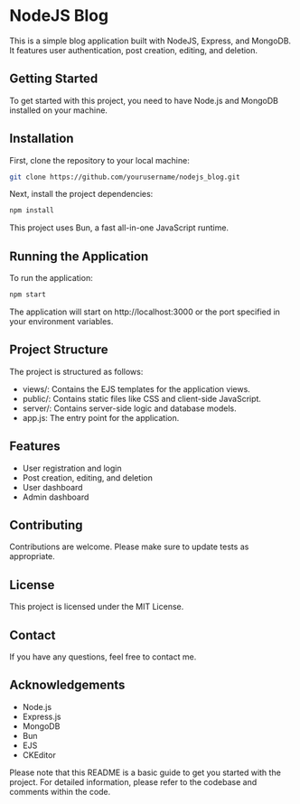  # NodeJS Blog

 This is a simple blog application built with NodeJS, Express, and MongoDB. It features user authentication, post creation, editing, and deletion.

 ## Getting Started

 To get started with this project, you need to have Node.js and MongoDB installed on your machine.

 ## Installation

 First, clone the repository to your local machine:

 ```bash
 git clone https://github.com/yourusername/nodejs_blog.git
 ```

 Next, install the project dependencies:

 ```bash
 npm install
 ```

 This project uses Bun, a fast all-in-one JavaScript runtime.

 ## Running the Application

 To run the application:

 ```bash
 npm start
 ```

 The application will start on http://localhost:3000 or the port specified in your environment variables.

 ## Project Structure

 The project is structured as follows:

 - views/: Contains the EJS templates for the application views.
 - public/: Contains static files like CSS and client-side JavaScript.
 - server/: Contains server-side logic and database models.
 - app.js: The entry point for the application.

 ## Features

 - User registration and login
 - Post creation, editing, and deletion
 - User dashboard
 - Admin dashboard

 ## Contributing

 Contributions are welcome. Please make sure to update tests as appropriate.

 ## License

 This project is licensed under the MIT License.

 ## Contact

 If you have any questions, feel free to contact me.

 ## Acknowledgements

 - Node.js
 - Express.js
 - MongoDB
 - Bun
 - EJS
 - CKEditor

 Please note that this README is a basic guide to get you started with the project. For detailed information, please refer to the codebase and comments within the code.

